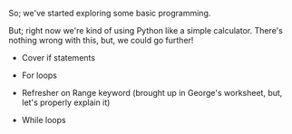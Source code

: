 So; we've started exploring some basic programming.

But; right now we're kind of using Python like a simple calculator. There's nothing wrong with this, but, we could go further!

- Cover if statements

- For loops

- Refresher on Range keyword (brought up in George's worksheet, but, let's properly explain it)

- While loops